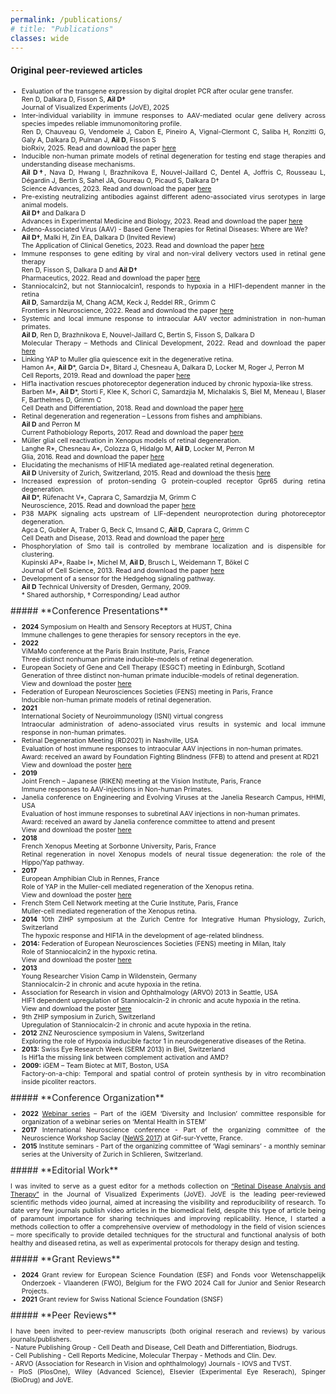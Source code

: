 ```yaml
---
permalink: /publications/
# title: "Publications"
classes: wide
---
```


#### **Original peer-reviewed articles**
<ul align="justify" style="font-size:0.75em">
<li>Evaluation of the transgene expression by digital droplet PCR after ocular gene transfer. <br>
Ren D, Dalkara D, Fisson S, <b>Ail D†</b> <br>
Journal of Visualized Experiments (JoVE), 2025 </li>

<li>Inter-individual variability in immune responses to AAV-mediated ocular gene delivery across species impedes reliable immunomonitoring profile. <br>
Ren D, Chauveau G, Vendomele J, Cabon E, Pineiro A, Vignal-Clermont C, Saliba H, Ronzitti G, Galy A, Dalkara D, Pulman J, <b>Ail D</b>, Fisson S <br>
bioRxiv, 2025. Read and download the paper <a href="https://www.biorxiv.org/content/10.1101/2025.06.02.656863v2">here</a> </li>

<li>Inducible non-human primate models of retinal degeneration for testing end stage therapies and understanding disease mechanisms. <br>
<b>Ail D†</b>, Nava D, Hwang I, Brazhnikova E, Nouvel-Jaillard C, Dentel A, Joffris C, Rousseau L, Dégardin J, Bertin S, Sahel JA, Goureau O, Picaud S, Dalkara D† <br>
Science Advances, 2023. Read and download the paper <a href="https://www.science.org/doi/10.1126/sciadv.adg8163">here</a> </li>

<li>Pre-existing neutralizing antibodies against different adeno-associated virus serotypes in large animal models. <br>
<b>Ail D†</b> and Dalkara D <br>
Advances in Experimental Medicine and Biology, 2023. Read and download the paper <a href="https://link.springer.com/chapter/10.1007/978-3-031-27681-1_18">here</a> </li>

<li>Adeno-Associated Virus (AAV) - Based Gene Therapies for Retinal Diseases: Where are We? <br>
<b>Ail D†</b>, Malki H, Zin EA, Dalkara D (Invited Review) <br>
The Application of Clinical Genetics, 2023. Read and download the paper <a href="https://pubmed.ncbi.nlm.nih.gov/37274131/">here</a> </li> 

<li>Immune responses to gene editing by viral and non-viral delivery vectors used in retinal gene therapy <br>
Ren D, Fisson S, Dalkara D and <b>Ail D†</b> <br>
Pharmaceutics, 2022. Read and download the paper <a href="https://www.mdpi.com/1837708">here</a> </li>

<li>Stanniocalcin2, but not Stanniocalcin1, responds to hypoxia in a HIF1-dependent manner in the retina <br>
<b>Ail D</b>, Samardzija M, Chang ACM, Keck J, Reddel RR., Grimm C <br>
Frontiers in Neuroscience, 2022. Read and download the paper <a href="https://doi.org/10.3389/fnins.2022.882559">here</a> </li> 

<li>Systemic and local immune response to intraocular AAV vector administration in non-human primates. <br>
<b>Ail D</b>, Ren D, Brazhnikova E, Nouvel-Jaillard C, Bertin S, Fisson S, Dalkara D <br>
Molecular Therapy – Methods and Clinical Development, 2022. Read and download the paper <a href="https://www.cell.com/molecular-therapy-family/methods/fulltext/S2329-0501(22)00012-2?_returnURL=https%3A%2F%2Flinkinghub.elsevier.com%2Fretrieve%2Fpii%2FS2329050122000122%3Fshowall%3Dtrue">here</a> </li> 

<li>Linking YAP to Muller glia quiescence exit in the degenerative retina. <br>
Hamon A*, <b>Ail D</b>*, Garcia D*, Bitard J, Chesneau A, Dalkara D, Locker M, Roger J, Perron M <br>
Cell Reports, 2019. Read and download the paper <a href="https://www.cell.com/cell-reports/fulltext/S2211-1247(19)30510-8?_returnURL=https%3A%2F%2Flinkinghub.elsevier.com%2Fretrieve%2Fpii%2FS2211124719305108%3Fshowall%3Dtrue">here</a> </li> 

<li>Hif1a inactivation rescues photoreceptor degeneration induced by chronic hypoxia-like stress. <br>
Barben M*, <b>Ail D</b>*, Storti F, Klee K, Schori C, Samardzjia M, Michalakis S, Biel M, Meneau I, Blaser F, Barthelmes D, Grimm C <br>
Cell Death and Differentiation, 2018. Read and download the paper <a href="https://www.nature.com/articles/s41418-018-0094-7">here</a> </li> 

<li>Retinal degeneration and regeneration – Lessons from fishes and amphibians. <br>
<b>Ail D</b> and Perron M <br>
Current Pathobiology Reports, 2017. Read and download the paper <a href="https://link.springer.com/article/10.1007/s40139-017-0127-9">here</a> </li>  

<li>Müller glial cell reactivation in Xenopus models of retinal degeneration. <br>
Langhe R*, Chesneau A*, Colozza G, Hidalgo M, <b>Ail D</b>, Locker M, Perron M <br>
Glia, 2016. Read and download the paper <a href="https://onlinelibrary.wiley.com/doi/10.1002/glia.23165">here</a> </li>  

<li>Elucidating the mechanisms of HIF1A mediated age-realated retinal degeneration. <br>
<b>Ail D</b> University of Zurich, Switzerland, 2015. Read and download the thesis <a href="https://www.zora.uzh.ch/id/eprint/113085/">here</a> </li> 

<li>Increased expression of proton-sending G protein-coupled receptor Gpr65 during retina degeneration. <br>
<b>Ail D</b>*, Rüfenacht V*, Caprara C, Samardzjia M, Grimm C <br>
Neuroscience, 2015. Read and download the paper <a href="https://www.ibroneuroscience.org/article/S0306-4522(15)00580-1/abstract">here</a> </li> 

<li>P38 MAPK signaling acts upstream of LIF-dependent neuroprotection during photoreceptor degeneration. <br>
Agca C, Gubler A, Traber G, Beck C, Imsand C, <b>Ail D</b>, Caprara C, Grimm C <br>
Cell Death and Disease, 2013. Read and download the paper <a href="https://www.nature.com/articles/cddis2013323">here</a> </li>  

<li>Phosphorylation of Smo tail is controlled by membrane localization and is dispensible for clustering. <br>
Kupinski AP*, Raabe I*, Michel M, <b>Ail D</b>, Brusch L, Weidemann T, Bökel C <br>
Journal of Cell Science, 2013. Read and download the paper <a href="https://journals.biologists.com/jcs/article/126/20/4684/54002/Phosphorylation-of-the-Smo-tail-is-controlled-by">here</a> </li> 

<li>Development of a sensor for the Hedgehog signaling pathway. <br>
<b>Ail D</b> Technical University of Dresden, Germany, 2009. <br>  </li>
* Shared authorship, † Corresponding/ Lead author
</ul>
##### **Conference Presentations**
<ul align="justify" style="font-size:0.75em">
<li><b>2024</b> Symposium on Health and Sensory Receptors at HUST, China <br>
Immune challenges to gene therapies for sensory receptors in the eye. </li>

<li><b>2022</b> <br>
ViMaMo conference at the Paris Brain Institute, Paris, France <br>
Three distinct nonhuman primate inducible-models of retinal degeneration.  </li>

<li>European Society of Gene and Cell Therapy (ESGCT) meeting in Edinburgh, Scotland <br>
Generation of three distinct non-human primate inducible-models of retinal degeneration. <br>
View and download the poster <a href="https://drive.google.com/file/d/16-uJorsMJSN-LkrCME82se9K2NIO7wE6/view?usp=sharing">here</a> </li>

<li>Federation of European Neurosciences Societies (FENS) meeting in Paris, France <br>
Inducible non-human primate models of retinal degeneration. </li>

<li><b>2021</b> <br>
International Society of Neuroimmunology (ISNI) virtual congress <br>
Intraocular administration of adeno-associated virus results in systemic and local immune response in non-human primates. </li>

<li>Retinal Degeneration Meeting (RD2021) in Nashville, USA <br>
Evaluation of host immune responses to intraocular AAV injections in non-human primates. <br> 
Award: received an award by Foundation Fighting Blindness (FFB) to attend and present at RD21 <br>
View and download the poster <a href="https://drive.google.com/file/d/13AZtPMvmJ5E-CedMUjRXXZ3i7PQhYTzw/view?usp=sharing">here</a> </li>

<li><b>2019</b> <br>
Joint French – Japanese (RIKEN) meeting at the Vision Institute, Paris, France <br>
Immune responses to AAV-injections in Non-human Primates. </li>

<li>Janelia conference on Engineering and Evolving Viruses at the Janelia Research Campus, HHMI, USA <br>
Evaluation of host immune responses to subretinal AAV injections in non-human primates.  <br> 
Award: received an award by Janelia conference committee to attend and present <br>
View and download the poster <a href="https://drive.google.com/file/d/1gRH1byWFCPwCTtP0ZbdHRgK2F_PBnlMX/view?usp=sharing">here</a> </li>

<li><b>2018</b> <br>
French Xenopus Meeting at Sorbonne University, Paris, France <br>
Retinal regeneration in novel Xenopus models of neural tissue degeneration: the role of the Hippo/Yap pathway. </li>

<li><b>2017</b> <br>
European Amphibian Club in Rennes, France  <br>
Role of YAP in the Muller-cell mediated regeneration of the Xenopus retina. <br>
View and download the poster <a href="https://drive.google.com/file/d/1BWQp9siuZHVouBm3oKd0UdaqVqdi2dHf/view?usp=sharing">here</a> </li>

<li>French Stem Cell Network meeting at the Curie Institute, Paris, France  <br>
Muller-cell mediated regeneration of the Xenopus retina. </li>

<li><b>2014</b> 10th ZIHP symposium at the Zurich Centre for Integrative Human Physiology, Zurich, Switzerland <br>
The hypoxic response and HIF1A in the development of age-related blindness. </li>
<li><b>2014:</b> Federation of European Neurosciences Societies (FENS) meeting in Milan, Italy <br>
Role of Stanniocalcin2 in the hypoxic retina. <br>
View and download the poster <a href="https://drive.google.com/file/d/1s4MjIG2YWwLFY0oz0dpCNlZM4LvIl3ND/view?usp=sharing">here</a> </li>

<li><b>2013</b> <br>
Young Researcher Vision Camp in Wildenstein, Germany <br>
Stanniocalcin-2 in chronic and acute hypoxia in the retina. </li>

<li>Association for Research in vision and Ophthalmology (ARVO) 2013 in Seattle, USA <br>
HIF1 dependent upregulation of Stanniocalcin-2 in chronic and acute hypoxia in the retina. <br>
View and download the poster <a href="https://drive.google.com/drive/u/1/folders/1_Bsnsamw-qX_CkiSa1LOQslTVgM07zZa">here</a> </li>

<li>9th ZHIP symposium in Zurich, Switzerland <br>
Upregulation of Stanniocalcin-2 in chronic and acute hypoxia in the retina. </li>

<li><b>2012</b> ZNZ Neuroscience symposium in Valens, Switzerland <br>
Exploring the role of Hypoxia inducible factor 1 in neurodegenerative diseases of the Retina. </li>
<li><b>2013:</b> Swiss Eye Research Week (SERM 2013) in Biel, Switzerland <br>
Is Hif1a the missing link between complement activation and AMD? </li>

<li><b>2009:</b> iGEM – Team Biotec at MIT, Boston, USA <br>
Factory-on-a-chip: Temporal and spatial control of protein synthesis by in vitro recombination inside picoliter reactors. </li>
</ul>
##### **Conference Organization**
<ul align="justify" style="font-size:0.75em">
<li><b>2022</b> <a href="https://blog.igem.org/blog/2022/10/5/on-the-road-to-paris-overcoming-mental-health-challenges-in-stem">Webinar series</a> – Part of the iGEM ‘Diversity and Inclusion’ committee responsible for organization of a webinar series on ‘Mental Health in STEM’ </li>

<li><b>2017</b> International Neuroscience conference - Part of the organizing committee of the Neuroscience Workshop Saclay (<a href="https://news2017.sciencesconf.org/resource/page/id/5.html">NeWS 2017</a>)  at Gif-sur-Yvette, France. </li>

<li><b>2015</b> Institute seminars - Part of the organizing committee of ‘Wagi seminars’ - a monthly seminar series at the University of Zurich in Schlieren, Switzerland. </li>
</ul>
##### **Editorial Work**
<p align="justify" style="font-size:0.75em">
I was invited to serve as a guest editor for a methods collection on <a href="https://app.jove.com/methods-collections/3161?">“Retinal Disease Analysis and Therapy”</a> in the Journal of Visualized Experiments (JoVE). JoVE is the leading peer-reviewed scientific methods video journal, aimed at increasing the visibility and reproducibility of research. To date very few journals publish video articles in the biomedical field, despite this type of article being of paramount importance for sharing techniques and improving replicability. Hence, I started a methods collection to offer a comprehensive overview of methodology in the field of vision sciences – more specifically to provide detailed techniques for the structural and functional analysis of both healthy and diseased retina, as well as experimental protocols for therapy design and testing.
</p>
##### **Grant Reviews**
<ul align="justify" style="font-size:0.75em">
<li><b>2024</b> Grant review for European Science Foundation (ESF) and Fonds voor Wetenschappelijk Onderzoek - Vlaanderen (FWO), Belgium for the FWO 2024 Call for Junior and Senior Research Projects. </li>

<li><b>2021</b> Grant review for Swiss National Science Foundation (SNSF)  </li>
</ul>
##### **Peer Reviews**
<p align="justify" style="font-size:0.75em">
I have been invited to peer-review manuscripts (both original reserach and reviews) by various journals/publishers. <br>
- Nature Publishing Group - Cell Death and Disease, Cell Death and Differentiation, Biodrugs. <br>
- Cell Publishing - Cell Reports Medicine, Molecular Therpay - Methods and Clin. Dev. <br>
- ARVO (Association for Research in Vision and ophthalmology) Journals - IOVS and TVST. <br>
- PloS (PlosOne), Wiley (Advanced Science), Elsevier (Experimental Eye Reserach), Spinger (BioDrug) and JoVE. 
  </p>


